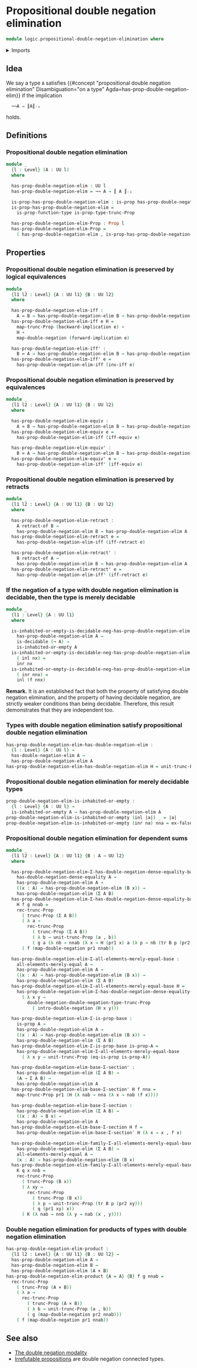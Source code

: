 # Propositional double negation elimination

```agda
module logic.propositional-double-negation-elimination where
```

<details><summary>Imports</summary>

```agda
open import foundation.cartesian-product-types
open import foundation.coproduct-types
open import foundation.decidable-types
open import foundation.dependent-pair-types
open import foundation.double-negation
open import foundation.empty-types
open import foundation.functoriality-propositional-truncation
open import foundation.irrefutable-equality
open import foundation.logical-equivalences
open import foundation.mere-equality
open import foundation.negation
open import foundation.propositional-truncations
open import foundation.retracts-of-types
open import foundation.transport-along-identifications
open import foundation.universe-levels

open import foundation-core.equivalences
open import foundation-core.function-types
open import foundation-core.propositions

open import logic.double-negation-elimination
open import logic.propositionally-decidable-types
```

</details>

## Idea

We say a type `A` satisfies
{{#concept "propositional double negation elimination" Disambiguation="on a type" Agda=has-prop-double-negation-elim}}
if the implication

```text
  ¬¬A ⇒ ║A║₋₁
```

holds.

## Definitions

### Propositional double negation elimination

```agda
module _
  {l : Level} (A : UU l)
  where

  has-prop-double-negation-elim : UU l
  has-prop-double-negation-elim = ¬¬ A → ║ A ║₋₁

  is-prop-has-prop-double-negation-elim : is-prop has-prop-double-negation-elim
  is-prop-has-prop-double-negation-elim =
    is-prop-function-type is-prop-type-trunc-Prop

  has-prop-double-negation-elim-Prop : Prop l
  has-prop-double-negation-elim-Prop =
    ( has-prop-double-negation-elim , is-prop-has-prop-double-negation-elim)
```

## Properties

### Propositional double negation elimination is preserved by logical equivalences

```agda
module _
  {l1 l2 : Level} {A : UU l1} {B : UU l2}
  where

  has-prop-double-negation-elim-iff :
    A ↔ B → has-prop-double-negation-elim B → has-prop-double-negation-elim A
  has-prop-double-negation-elim-iff e H =
    map-trunc-Prop (backward-implication e) ∘
    H ∘
    map-double-negation (forward-implication e)

  has-prop-double-negation-elim-iff' :
    B ↔ A → has-prop-double-negation-elim B → has-prop-double-negation-elim A
  has-prop-double-negation-elim-iff' e =
    has-prop-double-negation-elim-iff (inv-iff e)
```

### Propositional double negation elimination is preserved by equivalences

```agda
module _
  {l1 l2 : Level} {A : UU l1} {B : UU l2}
  where

  has-prop-double-negation-elim-equiv :
    A ≃ B → has-prop-double-negation-elim B → has-prop-double-negation-elim A
  has-prop-double-negation-elim-equiv e =
    has-prop-double-negation-elim-iff (iff-equiv e)

  has-prop-double-negation-elim-equiv' :
    B ≃ A → has-prop-double-negation-elim B → has-prop-double-negation-elim A
  has-prop-double-negation-elim-equiv' e =
    has-prop-double-negation-elim-iff' (iff-equiv e)
```

### Propositional double negation elimination is preserved by retracts

```agda
module _
  {l1 l2 : Level} {A : UU l1} {B : UU l2}
  where

  has-prop-double-negation-elim-retract :
    A retract-of B →
    has-prop-double-negation-elim B → has-prop-double-negation-elim A
  has-prop-double-negation-elim-retract e =
    has-prop-double-negation-elim-iff (iff-retract e)

  has-prop-double-negation-elim-retract' :
    B retract-of A →
    has-prop-double-negation-elim B → has-prop-double-negation-elim A
  has-prop-double-negation-elim-retract' e =
    has-prop-double-negation-elim-iff' (iff-retract e)
```

### If the negation of a type with double negation elimination is decidable, then the type is merely decidable

```agda
module _
  {l1 : Level} {A : UU l1}
  where

  is-inhabited-or-empty-is-decidable-neg-has-prop-double-negation-elim :
    has-prop-double-negation-elim A →
    is-decidable (¬ A) →
    is-inhabited-or-empty A
  is-inhabited-or-empty-is-decidable-neg-has-prop-double-negation-elim f
    ( inl nx) =
    inr nx
  is-inhabited-or-empty-is-decidable-neg-has-prop-double-negation-elim f
    ( inr nnx) =
    inl (f nnx)
```

**Remark.** It is an established fact that both the property of satisfying
double negation elimination, and the property of having decidable negation, are
strictly weaker conditions than being decidable. Therefore, this result
demonstrates that they are independent too.

### Types with double negation elimination satisfy propositional double negation elimination

```agda
has-prop-double-negation-elim-has-double-negation-elim :
  {l : Level} {A : UU l} →
  has-double-negation-elim A →
  has-prop-double-negation-elim A
has-prop-double-negation-elim-has-double-negation-elim H = unit-trunc-Prop ∘ H
```

### Propositional double negation elimination for merely decidable types

```agda
prop-double-negation-elim-is-inhabited-or-empty :
  {l : Level} {A : UU l} →
  is-inhabited-or-empty A → has-prop-double-negation-elim A
prop-double-negation-elim-is-inhabited-or-empty (inl |a|) _ = |a|
prop-double-negation-elim-is-inhabited-or-empty (inr na) nna = ex-falso (nna na)
```

### Propositional double negation elimination for dependent sums

```agda
module _
  {l1 l2 : Level} {A : UU l1} {B : A → UU l2}
  where

  has-prop-double-negation-elim-Σ-has-double-negation-dense-equality-base :
    has-double-negation-dense-equality A →
    has-prop-double-negation-elim A →
    ((x : A) → has-prop-double-negation-elim (B x)) →
    has-prop-double-negation-elim (Σ A B)
  has-prop-double-negation-elim-Σ-has-double-negation-dense-equality-base
    H f g nnab =
    rec-trunc-Prop
      ( trunc-Prop (Σ A B))
      ( λ a →
        rec-trunc-Prop
          ( trunc-Prop (Σ A B))
          ( λ b → unit-trunc-Prop (a , b))
          ( g a (λ nb → nnab (λ x → H (pr1 x) a (λ p → nb (tr B p (pr2 x)))))))
      ( f (map-double-negation pr1 nnab))

  has-prop-double-negation-elim-Σ-all-elements-merely-equal-base :
    all-elements-merely-equal A →
    has-prop-double-negation-elim A →
    ((x : A) → has-prop-double-negation-elim (B x)) →
    has-prop-double-negation-elim (Σ A B)
  has-prop-double-negation-elim-Σ-all-elements-merely-equal-base H =
    has-prop-double-negation-elim-Σ-has-double-negation-dense-equality-base
      ( λ x y →
        double-negation-double-negation-type-trunc-Prop
          ( intro-double-negation (H x y)))

  has-prop-double-negation-elim-Σ-is-prop-base :
    is-prop A →
    has-prop-double-negation-elim A →
    ((x : A) → has-prop-double-negation-elim (B x)) →
    has-prop-double-negation-elim (Σ A B)
  has-prop-double-negation-elim-Σ-is-prop-base is-prop-A =
    has-prop-double-negation-elim-Σ-all-elements-merely-equal-base
      ( λ x y → unit-trunc-Prop (eq-is-prop is-prop-A))

  has-prop-double-negation-elim-base-Σ-section' :
    has-prop-double-negation-elim (Σ A B) →
    (A → Σ A B) →
    has-prop-double-negation-elim A
  has-prop-double-negation-elim-base-Σ-section' H f nna =
    map-trunc-Prop pr1 (H (λ nab → nna (λ x → nab (f x))))

  has-prop-double-negation-elim-base-Σ-section :
    has-prop-double-negation-elim (Σ A B) →
    ((x : A) → B x) →
    has-prop-double-negation-elim A
  has-prop-double-negation-elim-base-Σ-section H f =
    has-prop-double-negation-elim-base-Σ-section' H (λ x → x , f x)

  has-prop-double-negation-elim-family-Σ-all-elements-merely-equal-base :
    has-prop-double-negation-elim (Σ A B) →
    all-elements-merely-equal A →
    (x : A) → has-prop-double-negation-elim (B x)
  has-prop-double-negation-elim-family-Σ-all-elements-merely-equal-base
    K q x nnb =
    rec-trunc-Prop
      ( trunc-Prop (B x))
      ( λ xy →
        rec-trunc-Prop
          ( trunc-Prop (B x))
          ( λ p → unit-trunc-Prop (tr B p (pr2 xy)))
          ( q (pr1 xy) x))
      ( K (λ nab → nnb (λ y → nab (x , y))))
```

### Double negation elimination for products of types with double negation elimination

```agda
has-prop-double-negation-elim-product :
  {l1 l2 : Level} {A : UU l1} {B : UU l2} →
  has-prop-double-negation-elim A →
  has-prop-double-negation-elim B →
  has-prop-double-negation-elim (A × B)
has-prop-double-negation-elim-product {A = A} {B} f g nnab =
  rec-trunc-Prop
    ( trunc-Prop (A × B))
    ( λ a →
      rec-trunc-Prop
        ( trunc-Prop (A × B))
        ( λ b → unit-trunc-Prop (a , b))
        ( g (map-double-negation pr2 nnab)))
    ( f (map-double-negation pr1 nnab))
```

## See also

- [The double negation modality](foundation.double-negation-modality.md)
- [Irrefutable propositions](foundation.irrefutable-propositions.md) are double
  negation connected types.
